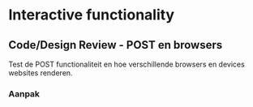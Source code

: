 # Interactive functionality

## Code/Design Review - POST en browsers

Test de POST functionaliteit en hoe verschillende browsers en devices websites renderen.


### Aanpak

<!-- 
Device Lab test doen?
 -->
